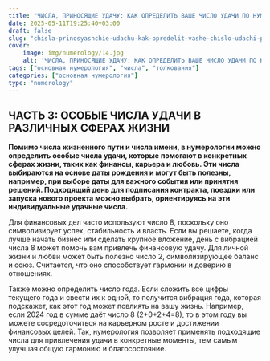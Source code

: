 ```yaml
---
title: "ЧИСЛА, ПРИНОСЯЩИЕ УДАЧУ: КАК ОПРЕДЕЛИТЬ ВАШЕ ЧИСЛО УДАЧИ ПО НУМЕРОЛОГИИ. ЧАСТЬ 3"
date: 2025-05-11T19:25:40+03:00
draft: false
slug: "chisla-prinosyashchie-udachu-kak-opredelit-vashe-chislo-udachi-po-numerologii-chast-3"
cover:
    image: img/numerology/14.jpg
    alt: 'ЧИСЛА, ПРИНОСЯЩИЕ УДАЧУ: КАК ОПРЕДЕЛИТЬ ВАШЕ ЧИСЛО УДАЧИ ПО НУМЕРОЛОГИИ. ЧАСТЬ 3'
tags: ["основная нумерология", "числа", "толкования"]
categories: ["основная нумерология"]
type: "numerology"
---
```


## ЧАСТЬ 3: ОСОБЫЕ ЧИСЛА УДАЧИ В РАЗЛИЧНЫХ СФЕРАХ ЖИЗНИ

**Помимо числа жизненного пути и числа имени, в нумерологии можно определить особые числа удачи, которые помогают в конкретных сферах жизни, таких как финансы, карьера и любовь. Эти числа выбираются на основе даты рождения и могут быть полезны, например, при выборе даты для важного события или принятия решений. Подходящий день для подписания контракта, поездки или запуска нового проекта можно выбрать, ориентируясь на эти индивидуальные удачные числа.**

Для финансовых дел часто используют число 8, поскольку оно символизирует успех, стабильность и власть. Если вы решаете, когда лучше начать бизнес или сделать крупное вложение, день с вибрацией числа 8 может помочь вам привлечь финансовую удачу. Для личной жизни и любви может быть полезно число 2, символизирующее баланс и союз. Считается, что оно способствует гармонии и доверию в отношениях.

Также можно определить число года. Если сложить все цифры текущего года и свести их к одной, то получится вибрация года, которая подскажет, как этот год может повлиять на вашу жизнь. Например, если 2024 год в сумме даёт число 8 (2+0+2+4=8), то в этом году вы можете сосредоточиться на карьерном росте и достижении финансовых целей. Так, нумерология позволяет применять подходящие числа для привлечения удачи в конкретные моменты, тем самым улучшая общую гармонию и благосостояние.

